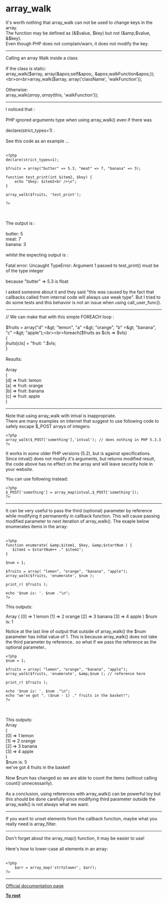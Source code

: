 # array_walk



It&apos;s worth nothing that array_walk can not be used to change keys in the array.<br>The function may be defined as (&amp;$value, $key) but not (&amp;$value, &amp;$key).<br>Even though PHP does not complain/warn, it does not modify the key.  

---

Calling an array Walk inside a class <br><br>If the class is static:<br>array_walk($array, array(&apos;self&apos;, &apos;walkFunction&apos;));<br>or<br>array_walk($array, array(&apos;className&apos;, &apos;walkFunction&apos;));<br><br>Otherwise:<br>array_walk($array, array($this, &apos;walkFunction&apos;));  

---

I noticed that :<br><br>PHP ignored arguments type when using array_walk() even if there was<br> <br>declare(strict_types=1) . <br><br>See this code as an example ...<br><br>

```
<?php
declare(strict_types=1);

$fruits = array("butter" => 5.3, "meat" => 7, "banana" => 3);

function test_print(int $item2, $key) {
    echo "$key: $item2<br />\n";
}

array_walk($fruits, 'test_print');

?>
```
<br><br>The output is :<br><br>butter: 5<br>meat: 7<br>banana: 3<br><br>whilst the expecting output is :<br><br>Fatal error: Uncaught TypeError: Argument 1 passed to test_print() must be of the type integer<br><br>because "butter" =&gt; 5.3 is float<br><br>I asked someone about it and they said "this was caused by the fact that callbacks called from internal code will always use weak type". But I tried to do some tests and this behavior is not an issue when using call_user_func().  

---

// We can make that with this simple FOREACH loop : <br><br>$fruits = array("d" =&gt; "lemon", "a" =&gt; "orange", "b" =&gt; "banana", "c" =&gt; "apple");<br><br>foreach($fruits as $cls =&gt; $vls)<br>{<br>  $fruits[$cls] = "fruit: ".$vls;<br>}<br><br>Results: <br><br>Array<br>(<br>    [d] =&gt; fruit: lemon<br>    [a] =&gt; fruit: orange<br>    [b] =&gt; fruit: banana<br>    [c] =&gt; fruit: apple<br>)  

---

Note that using array_walk with intval is inappropriate.<br>There are many examples on internet that suggest to use following code to safely escape $_POST arrays of integers:<br>

```
<?php
array_walk($_POST['something'],'intval'); // does nothing in PHP 5.3.3
?>
```

It works in _some_ older PHP versions (5.2), but is against specifications. Since intval() does not modify it's arguments, but returns modified result, the code above has no effect on the array and will leave security hole in your website.

You can use following instead:


```
<?php
$_POST['something'] = array_map(intval,$_POST['something']);
?>
```
  

---

It can be very useful to pass the third (optional) parameter by reference while modifying it permanently in callback function. This will cause passing modified parameter to next iteration of array_walk(). The exaple below enumerates items in the array:<br><br>

```
<?php
function enumerate( &amp;$item1, $key, &amp;$startNum ) {
   $item1 = $startNum++ ." $item1";
}

$num = 1;

$fruits = array( "lemon", "orange", "banana", "apple");
array_walk($fruits, 'enumerate', $num );

print_r( $fruits );

echo '$num is: '. $num ."\n";
?>
```


This outputs:

Array
(
    [0] => 1 lemon
    [1] => 2 orange
    [2] => 3 banana
    [3] => 4 apple
)
$num is: 1

Notice at the last line of output that outside of array_walk() the $num parameter has initial value of 1. This is because array_walk() does not take the third parameter by reference.. so what if we pass the reference as the optional parameter..



```
<?php
$num = 1;

$fruits = array( "lemon", "orange", "banana", "apple");
array_walk($fruits, 'enumerate', &amp;$num ); // reference here

print_r( $fruits );

echo '$num is: '. $num ."\n";
echo "we've got ". ($num - 1) ." fruits in the basket!";
?>
```
<br> <br>This outputs:<br>Array<br>(<br>    [0] =&gt; 1 lemon<br>    [1] =&gt; 2 orange<br>    [2] =&gt; 3 banana<br>    [3] =&gt; 4 apple<br>)<br>$num is: 5<br>we&apos;ve got 4 fruits in the basket!<br><br>Now $num has changed so we are able to count the items (without calling count() unnecessarily).<br><br>As a conclusion, using references with array_walk() can be powerful toy but this should be done carefully since modifying third parameter outside the array_walk() is not always what we want.  

---

If you want to unset elements from the callback function, maybe what you really need is array_filter.  

---

Don&apos;t forget about the array_map() function, it may be easier to use!<br><br>Here&apos;s how to lower-case all elements in an array:<br><br>

```
<?php
    $arr = array_map('strtolower', $arr);
?>
```
  

---

[Official documentation page](https://www.php.net/manual/en/function.array-walk.php)

**[To root](/README.md)**